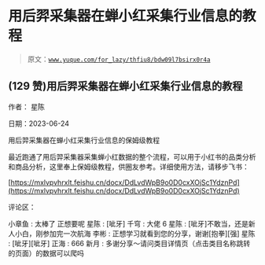 # 用后羿采集器在蝉小红采集行业信息的教程

> 原文：[`www.yuque.com/for_lazy/thfiu8/bdw09l7bsirx0r4a`](https://www.yuque.com/for_lazy/thfiu8/bdw09l7bsirx0r4a)



## (129 赞)用后羿采集器在蝉小红采集行业信息的教程 

作者： 星陈 

日期：2023-06-24 

用后羿采集器在蝉小红采集行业信息的保姆级教程 

最近跑通了用后羿采集器采集蝉小红数据的整个流程，可以用于小红书的品类分析和商品分析，这里奉上保姆级教程，供圈友参考。详细使用方法，请移步飞书： 

[https://mxlvpvhrxlt.feishu.cn/docx/DdLvdWpB9o0D0cxXOjSc1YdznPd](https://mxlvpvhrxlt.feishu.cn/docx/DdLvdWpB9o0D0cxXOjSc1YdznPd) 

评论区： 

小章鱼 : 太棒了 正想要呢 星陈 : [呲牙] 千穹 : 大佬 6 星陈 : [呲牙]不敢当，还是新人小白，刚参加完一次航海 李彬 : 正想学习就看到您的分享，谢谢[抱拳][强] 星陈 : [呲牙][呲牙] 正海 : 666 新月 : 多谢分享～请问类目详情页（点击类目名称跳转的页面）的数据可以爬吗